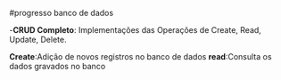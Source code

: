 #progresso banco de dados

-**CRUD Completo**: Implementações das Operações de Create, Read, Update, Delete.

**Create**:Adição de novos registros no banco de dados
**read**:Consulta os dados gravados no banco